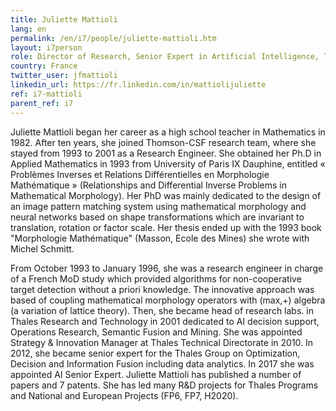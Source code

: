 ```yaml
---
title: Juliette Mattioli
lang: en
permalink: /en/i7/people/juliette-mattioli.htm
layout: i7person
role: Director of Research, Senior Expert in Artificial Intelligence, Thales Group
country: France
twitter_user: jfmattioli  
linkedin_url: https://fr.linkedin.com/in/mattiolijuliette
ref: i7-mattioli
parent_ref: i7
---
```

Juliette Mattioli began her career as a high school teacher in Mathematics in 1982. After ten years, she joined Thomson-CSF research team, where she stayed from 1993 to 2001 as a Research Engineer. She obtained her Ph.D in Applied Mathematics in 1993 from University of Paris IX Dauphine, entitled « Problèmes Inverses et Relations Différentielles en Morphologie Mathématique » (Relationships and Differential Inverse Problems in Mathematical Morphology). Her PhD was mainly dedicated to the design of an image pattern matching system using mathematical morphology and neural networks based on shape transformations which are invariant to translation, rotation or factor scale. Her thesis ended up with the 1993 book "Morphologie Mathématique" (Masson, Ecole des Mines) she wrote with Michel Schmitt.

From October 1993 to January 1996, she was a research engineer in charge of a French MoD study which provided algorithms for non-cooperative target detection without a priori knowledge. The innovative approach was based of coupling mathematical morphology operators with (max,+) algebra (a variation of lattice theory). Then, she became head of research labs. in Thales Research and Technology in 2001 dedicated to AI decision support, Operations Research, Semantic Fusion and Mining. She was appointed Strategy & Innovation Manager at Thales Technical Directorate in 2010. In 2012, she became senior expert for the Thales Group on Optimization, Decision and Information Fusion including data analytics. In 2017 she was appointed AI Senior Expert. Juliette Mattioli has published a number of papers and 7 patents. She has led many R&D projects for Thales Programs and National and European Projects (FP6, FP7, H2020).